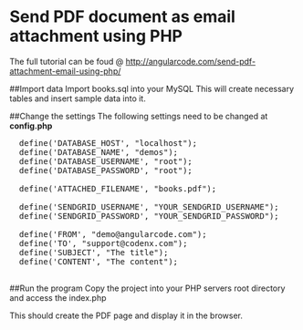 # Send PDF document as email attachment using PHP

The full tutorial can be foud @ http://angularcode.com/send-pdf-attachment-email-using-php/

##Import data
Import books.sql into your MySQL
This will create necessary tables and insert sample data into it.

##Change the settings
The following settings need to be changed at **config.php**
<pre>
  define('DATABASE_HOST', "localhost");
  define('DATABASE_NAME', "demos");
  define('DATABASE_USERNAME', "root");
  define('DATABASE_PASSWORD', "root");

  define('ATTACHED_FILENAME', "books.pdf");

  define('SENDGRID_USERNAME', "YOUR_SENDGRID_USERNAME");
  define('SENDGRID_PASSWORD', "YOUR_SENDGRID_PASSWORD");

  define('FROM', "demo@angularcode.com");
  define('TO', "support@codenx.com");
  define('SUBJECT', "The title");
  define('CONTENT', "The content");

</pre>

##Run the program
Copy the project into your PHP servers root directory and access the index.php

This should create the PDF page and display it in the browser.
